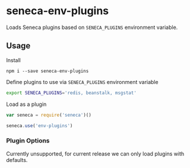 # seneca-env-plugins

Loads Seneca plugins based on `SENECA_PLUGINS` environment variable.

## Usage

Install

```
npm i --save seneca-env-plugins
```

Define plugins to use via `SENECA_PLUGINS` environment variable

```sh
export SENECA_PLUGINS='redis, beanstalk, msgstat'
```

Load as a plugin

```js
var seneca = require('seneca')()

seneca.use('env-plugins')
```

### Plugin Options

Currently unsupported, for current release we can only load plugins with defaults.